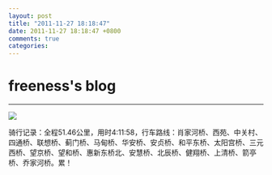 ```yaml
---
layout: post
title: "2011-11-27 18:18:47"
date: 2011-11-27 18:18:47 +0800
comments: true
categories: 
---
```


# freeness's blog

----------

![](http://okqmqrbgo.bkt.clouddn.com/201111271818471.jpg)

>
骑行记录：全程51.46公里，用时4:11:58，行车路线：肖家河桥、西苑、中关村、四通桥、联想桥、蓟门桥、马甸桥、华安桥、安贞桥、和平东桥、太阳宫桥、三元西桥、望京桥、望和桥、惠新东桥北、安慧桥、北辰桥、健翔桥、上清桥、箭亭桥、乔家河桥。累！
